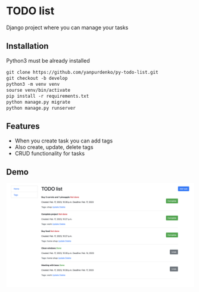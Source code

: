 # TODO list

Django project where you can manage your tasks


## Installation

Python3 must be already installed

```shell
git clone https://github.com/yanpurdenko/py-todo-list.git
git checkout -b develop
python3 -m venv venv
sourse venv/bin/activate
pip install -r requirements.txt
python manage.py migrate
python manage.py runserver
```


## Features

- When you create task you can add tags
- Also create, update, delete tags
- CRUD functionality for tasks


## Demo

![Website Interface](demo.png)